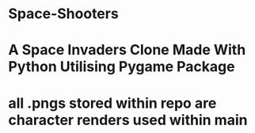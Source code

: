 # Space-Shooters
# A Space Invaders Clone Made With Python Utilising Pygame Package
# all .pngs stored within repo are character renders used within main
